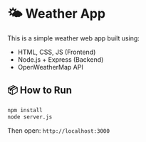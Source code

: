 # 🌤️ Weather App

This is a simple weather web app built using:

- HTML, CSS, JS (Frontend)
- Node.js + Express (Backend)
- OpenWeatherMap API

## 📦 How to Run

```bash
npm install
node server.js
```

Then open: `http://localhost:3000`
